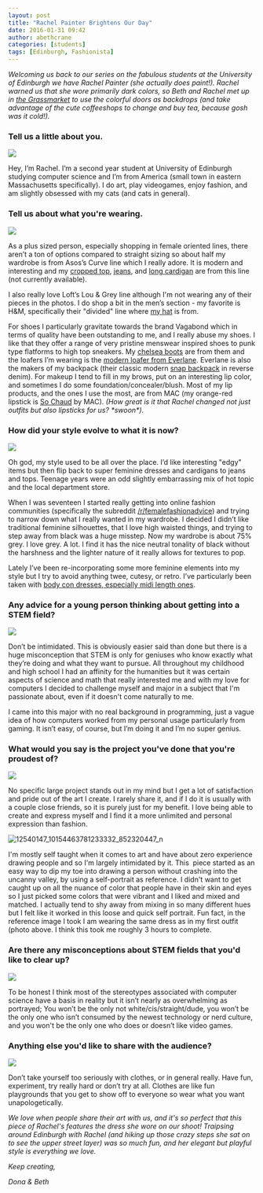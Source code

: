 ```yaml
---
layout: post
title: "Rachel Painter Brightens Our Day"
date: 2016-01-31 09:42
author: abethcrane
categories: [students]
tags: [Edinburgh, Fashionista]
---
```


*Welcoming us back to our series on the fabulous students at the University of Edinburgh we have Rachel Painter (she actually does paint!). Rachel warned us that she wore primarily dark colors, so Beth and Rachel met up in [the Grassmarket](https://en.wikipedia.org/wiki/Grassmarket) to use the colorful doors as backdrops (and take advantage of the cute coffeeshops to change and buy tea, because gosh was it cold!).*

### Tell us a little about you.

[![](http://www.fibonaccisequinsblog.com/wp-content/uploads/2016/01/IMG_6644-1024x683.jpg)](http://www.fibonaccisequinsblog.com/wp-content/uploads/2016/01/IMG_6644.jpg)

Hey, I’m Rachel. I’m a second year student at University of Edinburgh studying computer science and I’m from America (small town in eastern Massachusetts specifically). I do art, play videogames, enjoy fashion, and am slightly obsessed with my cats (and cats in general).

### Tell us about what you're wearing.

[![](http://www.fibonaccisequinsblog.com/wp-content/uploads/2016/01/IMG_6626-1024x683.jpg)](http://www.fibonaccisequinsblog.com/wp-content/uploads/2016/01/IMG_6626-1024x683.jpg)

As a plus sized person, especially shopping in female oriented lines, there aren’t a ton of options compared to straight sizing so about half my wardrobe is from Asos’s Curve line which I really adore. It is modern and interesting and my [cropped top](http://amzn.to/1ngumxW), [jeans](http://amzn.to/1OG4jcX), and [long cardigan](http://amzn.to/1nGJqVW) are from this line (not currently available).

I also really love Loft’s Lou & Grey line although I'm not wearing any of their pieces in the photos. I do shop a bit in the men’s section - my favorite is H&M, specifically their "divided" line where [my hat](http://amzn.to/1nguxta) is from.

For shoes I particularly gravitate towards the brand Vagabond which in terms of quality have been outstanding to me, and I really abuse my shoes. I like that they offer a range of very pristine menswear inspired shoes to punk type flatforms to high top sneakers. My [chelsea boots](https://www.vagabond.com/us/AVA-4043-101-20) are from them and the loafers I’m wearing is the [modern loafer from Everlane](https://www.everlane.com/collections/womens-shoes/products/womens-modern-loafer-black). Everlane is also the makers of my backpack (their classic modern [snap backpack](https://www.everlane.com/collections/womens-backpacks-bags/products/womens-modern-snap-backpack-reverse-denim) in reverse denim). For makeup I tend to fill in my brows, put on an interesting lip color, and sometimes I do some foundation/concealer/blush. Most of my lip products, and the ones I use the most, are from MAC (my orange-red lipstick is [So Chaud](http://www.maccosmetics.com/product/13854/310/Products/Makeup/Lips/Lipstick/Lipstick#/shade/So_Chaud) by MAC). *(How great is it that Rachel changed not just outfits but also lipsticks for us? \*swoon\*).*

### How did your style evolve to what it is now?

[![](http://www.fibonaccisequinsblog.com/wp-content/uploads/2016/01/IMG_6618-1024x683.jpg)](http://www.fibonaccisequinsblog.com/wp-content/uploads/2016/01/IMG_6618-1024x683.jpg)

Oh god, my style used to be all over the place. I’d like interesting "edgy" items but then flip back to super feminine dresses and cardigans to jeans and tops. Teenage years were an odd slightly embarrassing mix of hot topic and the local department store.

When I was seventeen I started really getting into online fashion communities (specifically the subreddit [/r/femalefashionadvice](https://www.reddit.com/r/femalefashionadvice)) and trying to narrow down what I really wanted in my wardrobe. I decided I didn’t like traditional feminine silhouettes, that I love high waisted things, and trying to step away from black was a huge misstep. Now my wardrobe is about 75% grey. I love grey. A lot. I find it has the nice neutral tonality of black without the harshness and the lighter nature of it really allows for textures to pop.

Lately I’ve been re-incorporating some more feminine elements into my style but I try to avoid anything twee, cutesy, or retro. I’ve particularly been taken with [body con dresses, especially midi length ones](http://amzn.to/1nGJCoj).

### Any advice for a young person thinking about getting into a STEM field?

[![](http://www.fibonaccisequinsblog.com/wp-content/uploads/2016/01/IMG_6637-683x1024.jpg)](http://www.fibonaccisequinsblog.com/wp-content/uploads/2016/01/IMG_6637-683x1024.jpg)

Don’t be intimidated. This is obviously easier said than done but there is a huge misconception that STEM is only for geniuses who know exactly what they’re doing and what they want to pursue. All throughout my childhood and high school I had an affinity for the humanities but it was certain aspects of science and math that really interested me and with my love for computers I decided to challenge myself and major in a subject that I'm passionate about, even if it doesn't come naturally to me.

I came into this major with no real background in programming, just a vague idea of how computers worked from my personal usage particularly from gaming. It isn’t easy, of course, but I’m doing it and I’m no super genius.

### What would you say is the project you've done that you're proudest of?

[![](http://www.fibonaccisequinsblog.com/wp-content/uploads/2016/01/IMG_6585-683x1024.jpg)](http://www.fibonaccisequinsblog.com/wp-content/uploads/2016/01/IMG_6637.jpg)

No specific large project stands out in my mind but I get a lot of satisfaction and pride out of the art I create. I rarely share it, and if I do it is usually with a couple close friends, so it is purely just for my benefit. I love being able to create and express myself and I find it a more unlimited and personal expression than fashion.

![12540147\_10154463781233332\_852320447\_n](http://www.fibonaccisequinsblog.com/wp-content/uploads/2016/01/12540147_10154463781233332_852320447_n.jpg)

I'm mostly self taught when it comes to art and have about zero experience drawing people and so I'm largely intimidated by it. This  piece started as an easy way to dip my toe into drawing a person without crashing into the uncanny valley, by using a self-portrait as reference. I didn't want to get caught up on all the nuance of color that people have in their skin and eyes so I just picked some colors that were vibrant and I liked and mixed and matched. I actually tend to shy away from mixing in so many different hues but I felt like it worked in this loose and quick self portrait. Fun fact, in the reference image I took I am wearing the same dress as in my first outfit (photo above. I think this took me roughly 3 hours to complete.

### Are there any misconceptions about STEM fields that you'd like to clear up?

[![](http://www.fibonaccisequinsblog.com/wp-content/uploads/2016/01/IMG_6593-683x1024.jpg)](http://www.fibonaccisequinsblog.com/wp-content/uploads/2016/01/IMG_6593.jpg)

To be honest I think most of the stereotypes associated with computer science have a basis in reality but it isn’t nearly as overwhelming as portrayed; You won’t be the only not white/cis/straight/dude, you won’t be the only one who isn’t consumed by the newest technology or nerd culture, and you won't be the only one who does or doesn’t like video games.

### Anything else you'd like to share with the audience?

[![](http://www.fibonaccisequinsblog.com/wp-content/uploads/2016/01/IMG_6651-1024x683.jpg)](http://www.fibonaccisequinsblog.com/wp-content/uploads/2016/01/IMG_6651.jpg)

Don’t take yourself too seriously with clothes, or in general really. Have fun, experiment, try really hard or don’t try at all. Clothes are like fun playgrounds that you get to show off to everyone so wear what you want unapologetically. 

*We love when people share their art with us, and it's so perfect that this piece of Rachel's features the dress she wore on our shoot! Traipsing around Edinburgh with Rachel (and hiking up those crazy steps she sat on to see the upper street layer) was so much fun, and her elegant but playful style is everything we love.*

*Keep creating,*

*Dona & Beth*

